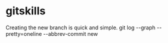 # gitskills
Creating the new branch is quick and simple.
git log --graph --pretty=oneline --abbrev-commit
new